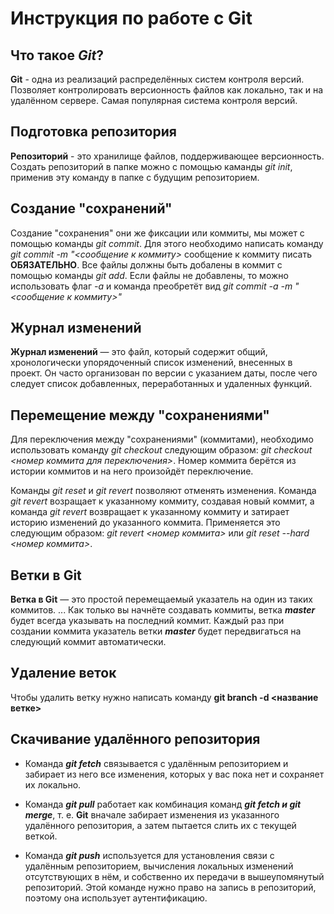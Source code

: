 # Инструкция по работе с Git

## Что такое **_Git_**?

**Git** - одна из реализаций распределённых систем контроля версий. Позволяет контролировать версионность файлов как локально, так и на удалённом сервере. Самая популярная система контроля версий.

## Подготовка репозитория 

**Репозиторий** - это хранилище файлов, поддерживающее версионность. Создать репозиторий в папке можно с помощью каманды _*git init*_, применив эту команду в папке с будущим репозиторием.

## Создание "сохранений"

Создание "сохранения" они же фиксации или коммиты, мы может с помощью команды *git commit*. Для этого необходимо написать команду *git commit -m "<сообщение к коммиту>* сообщение к коммиту писать **ОБЯЗАТЕЛЬНО**. Все файлы должны быть добалены в коммит с помощью команды *git add*. Если файлы не добавлены, то можно использовать флаг *-a* и команда преобретёт вид *git commit -a -m "<сообщение к коммиту>"*

## Журнал изменений 

**Журнал изменений** — это файл, который содержит общий, хронологически упорядоченный список изменений, внесенных в проект. Он часто организован по версии с указанием даты, после чего следует список добавленных, переработанных и удаленных функций.

## Перемещение между "сохранениями"

Для переключения между "сохранениями" (коммитами), необходимо использовать команду *git checkout* следующим образом: *git checkout <номер коммита для переключения>*. Номер коммита берётся из истории коммитов и на него произойдёт переключение.

Команды *git reset* и *git revert* позволяют отменять изменения. Команда *git revert* возращает к указанному коммиту, создавая новый коммит, а команда *git revert* возвращает к указанному коммиту и затирает историю изменений до указанного коммита. Применяется это следующим образом: *git revert <номер коммита>* или *git reset --hard <номер коммита>*. 

## Ветки в Git 

**Ветка в Git** — это простой перемещаемый указатель на один из таких коммитов. ... Как только вы начнёте создавать коммиты, ветка _**master**_ будет всегда указывать на последний коммит. Каждый раз при создании коммита указатель ветки _**master**_ будет передвигаться на следующий коммит автоматически.

## Удаление веток 

Чтобы удалить ветку нужно написать команду **git branch -d <название ветке>**

## Скачивание удалённого репозитория

* Команда _**git fetch**_ связывается с удалённым репозиторием и забирает из него все изменения, которых у вас пока нет и сохраняет их локально. 

* Команда _**git pull**_ работает как комбинация команд _**git fetch и git merge**_, т. е. **Git** вначале забирает изменения из указанного удалённого репозитория, а затем пытается слить их с текущей веткой. 

* Команда _**git push**_ используется для установления связи с удалённым репозиторием, вычисления локальных изменений отсутствующих в нём, и собственно их передачи в вышеупомянутый репозиторий. Этой команде нужно право на запись в репозиторий, поэтому она использует аутентификацию.
